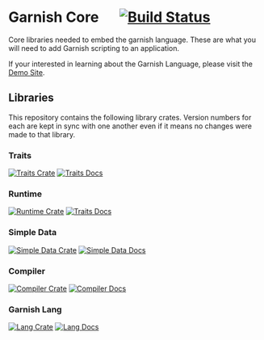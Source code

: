 # Garnish Core &emsp; [![Build Status]][actions]

[Build Status]: https://img.shields.io/github/actions/workflow/status/garnish-lang/garnish-core/rust.yml?branch=main&label=Tests
[actions]: https://github.com/garnish-lang/garnish-core/actions?branch=main

Core libraries needed to embed the garnish language. These are what you will need to add Garnish scripting to an application.

If your interested in learning about the Garnish Language, please visit the [Demo Site](https://garnish-lang.github.io/garnish-site/).

## Libraries
This repository contains the following library crates. Version numbers for each are kept in sync with one another even if it means no changes were made to that library.

### Traits
[![Traits Crate]][traits.crates.io] [![Traits Docs]][traits.docsrs]

[Traits Crate]: https://img.shields.io/crates/v/garnish_lang_traits.svg?color=darkgreen
[traits.crates.io]: https://crates.io/crates/garnish_lang_traits

[Traits Docs]: https://img.shields.io/docsrs/garnish_lang_traits.svg?color=cc5500&label=docsrs
[traits.docsrs]: https://docs.rs/garnish_lang_traits/latest/garnish_lang_traits/

### Runtime
[![Runtime Crate]][runtime.crates.io] [![Traits Docs]][runtime.docsrs]

[Runtime Crate]: https://img.shields.io/crates/v/garnish_lang_runtime.svg?color=darkgreen
[runtime.crates.io]: https://crates.io/crates/garnish_lang_runtime

[Runtime Docs]: https://img.shields.io/docsrs/garnish_lang_runtime.svg?color=cc5500&label=docsrs
[runtime.docsrs]: https://docs.rs/garnish_lang_runtime/latest/garnish_lang_runtime/

### Simple Data
[![Simple Data Crate]][simple-data.crates.io] [![Simple Data Docs]][simple-data.docsrs]

[Simple Data Crate]: https://img.shields.io/crates/v/garnish_lang_simple_data.svg?color=darkgreen
[simple-data.crates.io]: https://crates.io/crates/garnish_lang_simple_data

[Simple Data Docs]: https://img.shields.io/docsrs/garnish_lang_simple_data.svg?color=cc5500&label=docsrs
[simple-data.docsrs]: https://docs.rs/garnish_lang_simple_data/latest/garnish_lang_simple_data/

### Compiler
[![Compiler Crate]][compiler.crates.io] [![Compiler Docs]][compiler.docsrs]

[Compiler Crate]: https://img.shields.io/crates/v/garnish_lang_compiler.svg?color=darkgreen
[compiler.crates.io]: https://crates.io/crates/garnish_lang_compiler

[Compiler Docs]: https://img.shields.io/docsrs/garnish_lang_compiler.svg?color=cc5500&label=docsrs
[compiler.docsrs]: https://docs.rs/garnish_lang_compiler/latest/garnish_lang_compiler/

### Garnish Lang
[![Lang Crate]][lang.crates.io] [![Lang Docs]][lang.docsrs]

[Lang Crate]: https://img.shields.io/crates/v/garnish_lang.svg?color=darkgreen
[lang.crates.io]: https://crates.io/crates/garnish_lang

[Lang Docs]: https://img.shields.io/docsrs/garnish_lang.svg?color=cc5500&label=docsrs
[lang.docsrs]: https://docs.rs/garnish_lang/latest/garnish_lang/